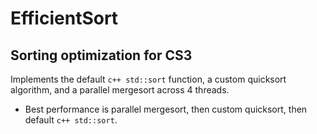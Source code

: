 # EfficientSort
## Sorting optimization for CS3
Implements the default ```c++ std::sort``` function, a custom quicksort algorithm, and a parallel mergesort across 4 threads.
- Best performance is parallel mergesort, then custom quicksort, then default ```c++ std::sort```.
